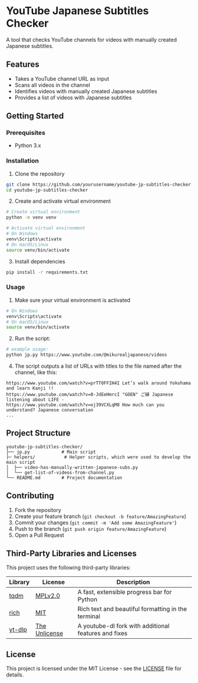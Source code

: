 # YouTube Japanese Subtitles Checker

A tool that checks YouTube channels for videos with manually created Japanese subtitles.

## Features

- Takes a YouTube channel URL as input
- Scans all videos in the channel
- Identifies videos with manually created Japanese subtitles
- Provides a list of videos with Japanese subtitles

## Getting Started

### Prerequisites

- Python 3.x

### Installation

1. Clone the repository
```bash
git clone https://github.com/yourusername/youtube-jp-subtitles-checker.git
cd youtube-jp-subtitles-checker
```

2. Create and activate virtual environment
```bash
# Create virtual environment
python -m venv venv

# Activate virtual environment
# On Windows
venv\Scripts\activate
# On macOS/Linux
source venv/bin/activate
```

3. Install dependencies
```bash
pip install -r requirements.txt
```

### Usage

1. Make sure your virtual environment is activated
```bash
# On Windows
venv\Scripts\activate
# On macOS/Linux
source venv/bin/activate
```

2. Run the script:
```bash
# example usage:
python jp.py https://www.youtube.com/@mikurealjapanese/videos
```

4. The script outputs a list of URLs with titles to the file named after the channel, like this:
```
https://www.youtube.com/watch?v=prTT0FFIH4I Let’s walk around Yokohama and learn Kanji !!
https://www.youtube.com/watch?v=0-JdEeHmrcI "GOEN" ご縁 Japanese listening about LIFE -
https://www.youtube.com/watch?v=oj39VCXLqM8 How much can you understand? Japanese conversation
...
```

## Project Structure

```
youtube-jp-subtitles-checker/
├── jp.py            # Main script
├─ helpers/           # Helper scripts, which were used to develop the main script
│  ├── video-has-manually-written-japanese-subs.py
│  └── get-list-of-videos-from-channel.py
└── README.md        # Project documentation
```

## Contributing

1. Fork the repository
2. Create your feature branch (`git checkout -b feature/AmazingFeature`)
3. Commit your changes (`git commit -m 'Add some AmazingFeature'`)
4. Push to the branch (`git push origin feature/AmazingFeature`)
5. Open a Pull Request

## Third-Party Libraries and Licenses

This project uses the following third-party libraries:

| Library | License | Description |
|---------|---------|-------------|
| [tqdm](https://github.com/tqdm/tqdm) | [MPLv2.0](https://github.com/tqdm/tqdm/blob/master/LICENCE) | A fast, extensible progress bar for Python |
| [rich](https://github.com/Textualize/rich) | [MIT](https://github.com/Textualize/rich/blob/master/LICENSE) | Rich text and beautiful formatting in the terminal |
| [yt-dlp](https://github.com/yt-dlp/yt-dlp) | [The Unlicense](https://github.com/yt-dlp/yt-dlp/blob/master/LICENSE) | A youtube-dl fork with additional features and fixes |

## License

This project is licensed under the MIT License - see the [LICENSE](LICENSE) file for details.
